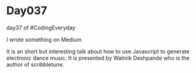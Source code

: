 # Day037
day37 of #CodingEveryday  

I wrote something on Medium  


It is an short but interesting talk about how to use Javascript to generate electronic dance music. It is presented by Walmik Deshpande who is the author of scribbletune.  
